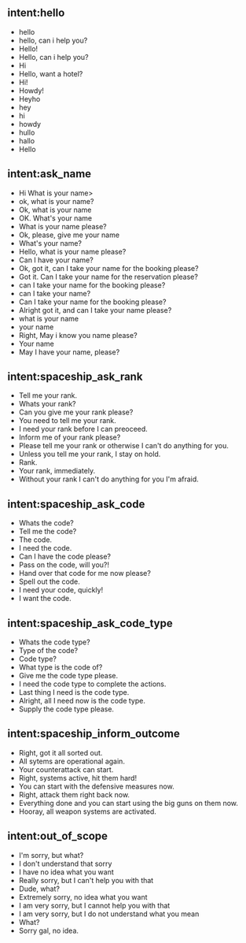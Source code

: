 ## intent:hello
- hello
- hello, can i help you?
- Hello!
- Hello, can i help you?
- Hi
- Hello, want a hotel?
- Hi!
- Howdy!
- Heyho
- hey
- hi
- howdy
- hullo
- hallo
- Hello

## intent:ask_name
- Hi What is your name>
- ok, what is your name?
- Ok, what is your name
- OK. What's your name 
- What is your name please?
- Ok, please, give me your name
- What's your name?
- Hello, what is your name please?
- Can I have your name?
- Ok, got it, can I take your name for the booking please?
- Got it. Can I take your name for the reservation please?
- can I take your name for the booking please?
- can I take your name?
- Can I take your name for the booking please?
- Alright got it, and can I take your name please?
- what is your name
- your name
- Right, May i know you name please?
- Your name
- May I have your name, please?

## intent:spaceship_ask_rank
- Tell me your rank.
- Whats your rank?
- Can you give me your rank please?
- You need to tell me your rank.
- I need your rank before I can preoceed.
- Inform me of your rank please?
- Please tell me your rank or otherwise I can't do anything for you.
- Unless you tell me your rank, I stay on hold.
- Rank.
- Your rank, immediately.
- Without your rank I can't do anything for you I'm afraid.

## intent:spaceship_ask_code
- Whats the code?
- Tell me the code?
- The code.
- I need the code.
- Can I have the code please?
- Pass on the code, will you?!
- Hand over that code for me now please?
- Spell out the code.
- I need your code, quickly!
- I want the code.

## intent:spaceship_ask_code_type
- Whats the code type?
- Type of the code?
- Code type?
- What type is the code of?
- Give me the code type please.
- I need the code type to complete the actions.
- Last thing I need is the code type.
- Alright, all I need now is the code type.
- Supply the code type please.

## intent:spaceship_inform_outcome
- Right, got it all sorted out.
- All sytems are operational again.
- Your counterattack can start.
- Right, systems active, hit them hard!
- You can start with the defensive measures now.
- Right, attack them right back now.
- Everything done and you can start using the big guns on them now.
- Hooray, all weapon systems are activated.

## intent:out_of_scope
- I'm sorry, but what?
- I don't understand that sorry
- I have no idea what you want
- Really sorry, but I can't help you with that
- Dude, what?
- Extremely sorry, no idea what you want
- I am very sorry, but I cannot help you with that
- I am very sorry, but I do not understand what you mean
- What?
- Sorry gal, no idea.